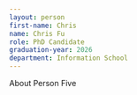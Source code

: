 ```yaml
---
layout: person
first-name: Chris
name: Chris Fu
role: PhD Candidate
graduation-year: 2026
department: Information School
---
```


About Person Five